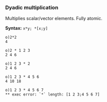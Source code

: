 ### Dyadic multiplication

Multiplies scalar/vector elements. Fully atomic.

**Syntax:** ```x*y; *[x;y]```

```
o)2*2
4
```
```
o)2 * 1 2 3
2 4 6
```
```
o)1 2 3 * 2
2 4 6
```
```
o)1 2 3 * 4 5 6
4 10 18
```
```
o)1 2 3 * 4 5 6 7
** exec error: `*` length: [1 2 3;4 5 6 7]
```

